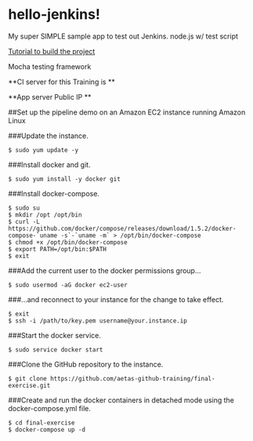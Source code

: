 # hello-jenkins!

My super SIMPLE sample app to test out Jenkins. node.js w/ test script

[Tutorial to build the project](http://code.tutsplus.com/tutorials/setting-up-continuous-integration-continuous-deployment-with-jenkins--cms-21511)

Mocha testing framework



**CI server for this Training is **

**App server Public IP  **

##Set up the pipeline demo on an Amazon EC2 instance running Amazon Linux

###Update the instance.

`$ sudo yum update -y`

###Install docker and git.

`$ sudo yum install -y docker git`

###Install docker-compose.
```
$ sudo su
$ mkdir /opt /opt/bin
$ curl -L https://github.com/docker/compose/releases/download/1.5.2/docker-compose-`uname -s`-`uname -m` > /opt/bin/docker-compose
$ chmod +x /opt/bin/docker-compose
$ export PATH=/opt/bin:$PATH
$ exit
```

###Add the current user to the docker permissions group...

`$ sudo usermod -aG docker ec2-user`

###...and reconnect to your instance for the change to take effect.

```
$ exit
$ ssh -i /path/to/key.pem username@your.instance.ip
```

###Start the docker service.

`$ sudo service docker start`

###Clone the GitHub repository to the instance.

`$ git clone https://github.com/aetas-github-training/final-exercise.git`

###Create and run the docker containers in detached mode using the docker-compose.yml file.

```
$ cd final-exercise
$ docker-compose up -d
```
